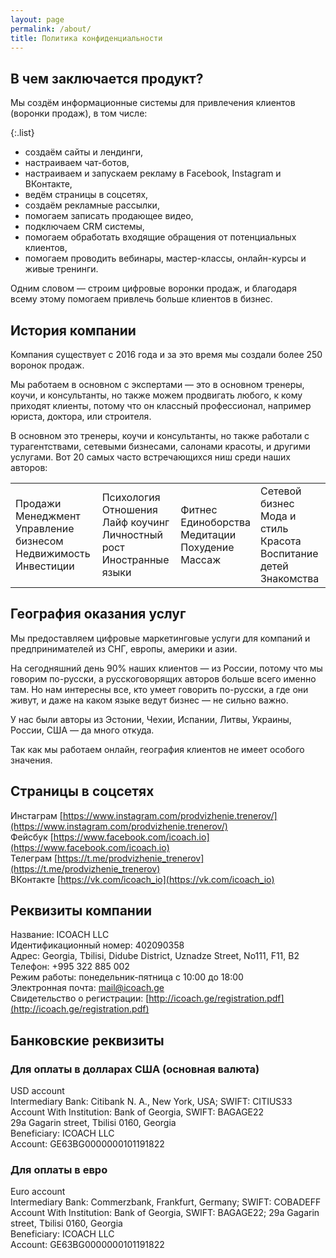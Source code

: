 ```yaml
---
layout: page
permalink: /about/
title: Политика конфиденциальности
---
```


## В чем заключается продукт?

Мы создём информационные системы для привлечения клиентов (воронки продаж), в том числе:

{:.list}
- создаём сайты и лендинги,
- настраиваем чат-ботов,
- настраиваем и запускаем рекламу в Facebook, Instagram и ВКонтакте,
- ведём страницы в соцсетях,
- создаём рекламные рассылки,
- помогаем записать продающее видео,
- подключаем CRM системы,
- помогаем обработать входящие обращения от потенциальных клиентов,
- помогаем проводить вебинары, мастер-классы, онлайн-курсы и живые тренинги.

Одним словом — строим цифровые воронки продаж, и благодаря всему этому помогаем привлечь больше клиентов в бизнес.

## История компании

Компания существует с 2016 года и за это время мы создали более 250 воронок продаж.

Мы работаем в основном с экспертами — это в основном тренеры, коучи, и консультанты, но также можем продвигать любого, к кому приходят клиенты, потому что он классный профессионал, например юриста, доктора, или строителя.

В основном это тренеры, коучи и консультанты, но также работали с турагентствами, сетевыми бизнесами, салонами красоты, и другими услугами. Вот 20 самых часто встречающихся ниш среди наших авторов:

<table cellpadding="10" class="mb-3"><tr><td>Продажи<br>Менеджмент<br>Управление бизнесом<br>Недвижимость<br>Инвестиции</td><td>Психология<br>Отношения<br>Лайф коучинг<br>Личностный рост<br>Иностранные языки</td><td>Фитнес<br>Единоборства<br>Медитации<br>Похудение<br>Массаж</td><td>Сетевой бизнес<br>Мода и стиль<br>Красота<br>Воспитание детей<br>Знакомства</td></tr></table>

## География оказания услуг

Мы предоставляем цифровые маркетинговые услуги для компаний и предпринимателей из СНГ, европы, америки и азии.

На сегодняшний день 90% наших клиентов — из России, потому что мы говорим по-русски, а русскоговорящих авторов больше всего именно там. Но нам интересны все, кто умеет говорить по-русски, а где они живут, и даже на каком языке ведут бизнес — не сильно важно.

У нас были авторы из Эстонии, Чехии, Испании, Литвы, Украины, России, США — да много откуда.

Так как мы работаем онлайн, география клиентов не имеет особого значения.

## Страницы в соцсетях

Инстаграм [https://www.instagram.com/prodvizhenie.trenerov/](https://www.instagram.com/prodvizhenie.trenerov/)  
Фейсбук [https://www.facebook.com/icoach.io](https://www.facebook.com/icoach.io)  
Телеграм [https://t.me/prodvizhenie_trenerov](https://t.me/prodvizhenie_trenerov)  
ВКонтакте [https://vk.com/icoach_io](https://vk.com/icoach_io)

## Реквизиты компании

Название: ICOACH LLC  
Идентификационный номер: 402090358  
Адрес: Georgia, Tbilisi, Didube District, Uznadze Street, No111, F11, B2  
Телефон: +995 322 885 002  
Режим работы: понедельник-пятница с 10:00 до 18:00  
Электронная почта: [mail@icoach.ge](mailto:mail@icoach.ge)  
Свидетельство о регистрации: [http://icoach.ge/registration.pdf](http://icoach.ge/registration.pdf)

## Банковские реквизиты

### Для оплаты в долларах США (основная валюта)

USD account  
Intermediary Bank: Citibank N. A., New York, USA; SWIFT: CITIUS33  
Account With Institution: Bank of Georgia, SWIFT: BAGAGE22  
29a Gagarin street, Tbilisi 0160, Georgia  
Beneficiary: ICOACH LLC  
Account: GE63BG0000000101191822

### Для оплаты в евро

Euro account  
Intermediary Bank: Commerzbank, Frankfurt, Germany; SWIFT: COBADEFF  
Account With Institution: Bank of Georgia, SWIFT: BAGAGE22; 29a Gagarin  street, Tbilisi 0160, Georgia  
Beneficiary: ICOACH LLC  
Account: GE63BG0000000101191822
